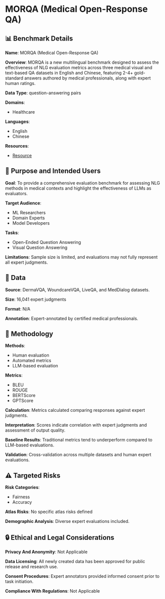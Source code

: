 # MORQA (Medical Open-Response QA)

## 📊 Benchmark Details

**Name**: MORQA (Medical Open-Response QA)

**Overview**: MORQA is a new multilingual benchmark designed to assess the effectiveness of NLG evaluation metrics across three medical visual and text-based QA datasets in English and Chinese, featuring 2-4+ gold-standard answers authored by medical professionals, along with expert human ratings.

**Data Type**: question-answering pairs

**Domains**:
- Healthcare

**Languages**:
- English
- Chinese

**Resources**:
- [Resource](http://example.com/morqa_dataset_details)

## 🎯 Purpose and Intended Users

**Goal**: To provide a comprehensive evaluation benchmark for assessing NLG methods in medical contexts and highlight the effectiveness of LLMs as evaluators.

**Target Audience**:
- ML Researchers
- Domain Experts
- Model Developers

**Tasks**:
- Open-Ended Question Answering
- Visual Question Answering

**Limitations**: Sample size is limited, and evaluations may not fully represent all expert judgments.

## 💾 Data

**Source**: DermaVQA, WoundcareVQA, LiveQA, and MedDialog datasets.

**Size**: 16,041 expert judgments

**Format**: N/A

**Annotation**: Expert-annotated by certified medical professionals.

## 🔬 Methodology

**Methods**:
- Human evaluation
- Automated metrics
- LLM-based evaluation

**Metrics**:
- BLEU
- ROUGE
- BERTScore
- GPTScore

**Calculation**: Metrics calculated comparing responses against expert judgments.

**Interpretation**: Scores indicate correlation with expert judgments and assessment of output quality.

**Baseline Results**: Traditional metrics tend to underperform compared to LLM-based evaluations.

**Validation**: Cross-validation across multiple datasets and human expert evaluations.

## ⚠️ Targeted Risks

**Risk Categories**:
- Fairness
- Accuracy

**Atlas Risks**:
No specific atlas risks defined

**Demographic Analysis**: Diverse expert evaluations included.

## 🔒 Ethical and Legal Considerations

**Privacy And Anonymity**: Not Applicable

**Data Licensing**: All newly created data has been approved for public release and research use.

**Consent Procedures**: Expert annotators provided informed consent prior to task initiation.

**Compliance With Regulations**: Not Applicable
